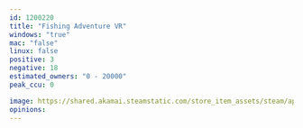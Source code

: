 ```yaml
---
id: 1200220
title: "Fishing Adventure VR"
windows: "true"
mac: "false"
linux: false
positive: 3
negative: 18
estimated_owners: "0 - 20000"
peak_ccu: 0

image: https://shared.akamai.steamstatic.com/store_item_assets/steam/apps/1200220/header.jpg?t=1667725946
opinions:
---
```

